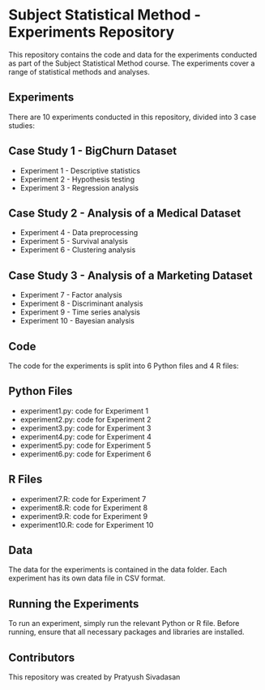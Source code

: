 # Subject Statistical Method - Experiments Repository
This repository contains the code and data for the experiments conducted as part of the Subject Statistical Method course. The experiments cover a range of statistical methods and analyses.

## Experiments
There are 10 experiments conducted in this repository, divided into 3 case studies:

## Case Study 1 - BigChurn Dataset
- Experiment 1 - Descriptive statistics
- Experiment 2 - Hypothesis testing
- Experiment 3 - Regression analysis
## Case Study 2 - Analysis of a Medical Dataset
- Experiment 4 - Data preprocessing
- Experiment 5 - Survival analysis
- Experiment 6 - Clustering analysis
## Case Study 3 - Analysis of a Marketing Dataset
- Experiment 7 - Factor analysis
- Experiment 8 - Discriminant analysis
- Experiment 9 - Time series analysis
- Experiment 10 - Bayesian analysis
## Code
The code for the experiments is split into 6 Python files and 4 R files:

## Python Files
- experiment1.py: code for Experiment 1
- experiment2.py: code for Experiment 2
- experiment3.py: code for Experiment 3
- experiment4.py: code for Experiment 4
- experiment5.py: code for Experiment 5
- experiment6.py: code for Experiment 6
## R Files
- experiment7.R: code for Experiment 7
- experiment8.R: code for Experiment 8
- experiment9.R: code for Experiment 9
- experiment10.R: code for Experiment 10
## Data
The data for the experiments is contained in the data folder. Each experiment has its own data file in CSV format.

## Running the Experiments
To run an experiment, simply run the relevant Python or R file. Before running, ensure that all necessary packages and libraries are installed.

## Contributors
This repository was created by Pratyush Sivadasan
